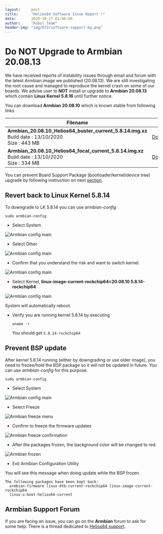 ```yaml
---
layout:     post
title:      "Helios64 Software Issue Report !"
date:       2020-10-27 01:00:00
author:     "Kobol Team"
header-img: "img/072/software-support-bg.png"
---
```


# Do NOT Upgrade to Armbian 20.08.13

We have received reports of instability issues through email and forum with the latest Armbian image we published (20.08.13). We are still investigating the root cause and managed to reproduce the kernel crash on some of our boards. We advise user to **NOT** install or upgrade to **Armbian 20.08.13** which contain **Linux Kernel 5.8.16** until further notice.

You can download **Armbian 20.08.10** which is known stable from following links

Filename | Link
---------|---------
**Armbian_20.08.10_Helios64_buster_current_5.8.14.img.xz**<br>Build date : 13/10/2020<br>Size : 443 MB|[Download](https://archive.armbian.com/helios64/archive/Armbian_20.08.10_Helios64_buster_current_5.8.14.img.xz)
**Armbian_20.08.10_Helios64_focal_current_5.8.14.img.xz**<br>Build date : 13/10/2020<br>Size : 334 MB|[Download](https://archive.armbian.com/helios64/archive/Armbian_20.08.10_Helios64_focal_current_5.8.14.img.xz)

You can prevent Board Support Package (bootloader/kernel/device tree) upgrade by following instruction on next [section](#prevent-bsp-update).


## Revert back to Linux Kernel 5.8.14

To downgrade to LK 5.8.14 you can use *armbian-config*

```
sudo armbian-config
```

- Select System

![Armbian config main](/img/072/revert_01_main.png)

- Select Other

![Armbian config main](/img/072/revert_02_system.png)

- Confirm that you understand the risk and want to switch kernel.

![Armbian config main](/img/072/revert_03_agreement.png)

- Select Kernel, **linux-image-current-rockchip64=20.08.10  5.8.14-rockchip64**

![Armbian config main](/img/072/revert_04_kernel_list.png)

System will automatically reboot.

- Verify you are running kernel 5.8.14 by executing

  `uname -r`

  You should get `5.8.14-rockchip64`


## Prevent BSP update

After kernel 5.8.14 running (either by downgrading or use older image), you need to frezee/hold the BSP package so it will not be updated in future. You can use *armbian-config* for this purpose.

```
sudo armbian-config
```

- Select System

![Armbian config main](/img/072/bsp_hold_01_main.png)

- Select Freeze

![Armbian freeze menu](/img/072/bsp_hold_02_system.png)

- Confirm to freeze the firmware updates

![Armbian freeze confirmation](/img/072/bsp_hold_03_freeze.png)

- After the packages frozen, the background color will be changed to red.

![Armbian frozen](/img/072/bsp_hold_04_warning_frozen.png)

- Exit Armbian Configuration Utility


You will see this message when doing update while the BSP frozen.
```
The following packages have been kept back:
  armbian-firmware linux-dtb-current-rockchip64 linux-image-current-rockchip64
  linux-u-boot-helios64-current
```

## Armbian Support Forum

If you are facing an issue, you can go on the **Armbian** forum to ask for some help. There is a thread dedicated to [Helios64 support](https://forum.armbian.com/topic/15431-helios64-support/).
